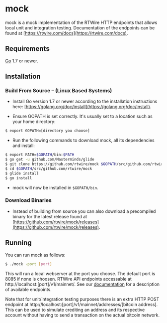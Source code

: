 # mock

mock is a mock implementation of the RTWire HTTP endpoints that allows local unit and integration testing. Documentation of the endpoints can be found at [https://rtwire.com/docs](https://rtwire.com/docs).

## Requirements
[Go](http://golang.org) 1.7 or newer.


## Installation

### Build From Source – (Linux Based Systems)

- Install Go version 1.7 or newer according to the installation instructions here: [https://golang.org/doc/install](https://golang.org/doc/install).

- Ensure GOPATH is set correctly. It's usually set to a location such as your home directory:

```bash
$ export GOPATH=[directory you choose]
```

- Run the following commands to download mock, all its dependencies and install:

```bash
$ export PATH=$GOPATH/bin:$PATH
$ go get -u github.com/Masterminds/glide
$ git clone https://github.com/rtwire/mock $GOPATH/src/github.com/rtwire/mock
$ cd $GOPATH/src/github.com/rtwire/mock
$ glide install
$ go install
```
- mock will now be installed in ```$GOPATH/bin```.

### Download Binaries

- Instead of building from source you can also download a precompiled binary for the latest release found at [https://github.com/rtwire/mock/releases](https://github.com/rtwire/mock/releases).

## Running

You can run mock as follows:

```bash
$ ./mock -port [port]
```

This will run a local webserver at the port you choose. The default port is 8085 if none is choosen. RTWire API endpoints accessable at http://localhost:[port]/v1/mainnet/. See our [documentation](https://rtwire.com/docs) for a description of available endpoints.

Note that for unit/integration testing purposes there is an extra HTTP POST endpoint at http://localhost:[port]/v1/mainnet/addresses/[bitcoin address]. This can be used to simulate crediting an address and its respective account without having to send a transaction on the actual bitcoin network.
